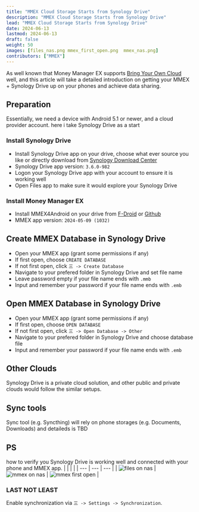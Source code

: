 ```yaml
---
title: "MMEX Cloud Storage Starts from Synology Drive"
description: "MMEX Cloud Storage Starts from Synology Drive"
lead: "MMEX Cloud Storage Starts from Synology Drive"
date: 2024-06-13
lastmod: 2024-06-13
draft: false
weight: 50
images: [files_nas.png mmex_first_open.png	mmex_nas.png]
contributors: ["MMEX"]
---
```


As well known that Money Manager EX supports [Bring Your Own Cloud](../../docs/features/usecloud/) well, and this article will take a detailed introduction on getting your MMEX + Synology Drive up on your phones and achieve data sharing.

## Preparation
Essentially, we need a device with Android 5.1 or newer, and a cloud provider account. here i take Synology Drive as a start

### Install Synology Drive
* Install Synology Drive app on your drive, choose what ever source you like or directly download from [Synology Download Center](https://www.synology.com/en-sg/support/download/DS920+?version=7.2#androids)
* Synology Drive app version: `3.6.0-982`
* Logon your Synology Drive app with your account to ensure it is working well
* Open Files app to make sure it would explore your Synology Drive

### Install Money Manager EX
* Install MMEX4Android on your drive from [F-Droid](https://f-droid.org/packages/com.money.manager.ex/) or [Github](https://github.com/moneymanagerex/android-money-manager-ex/releases)
* MMEX app version: `2024-05-09 (1032)`


## Create MMEX Database in Synology Drive
* Open your MMEX app (grant some permissions if any)
* If first open, choose `CREATE DATABASE`
* If not first open, click `三 -> Create Database`
* Navigate to your prefered folder in Synology Drive and set file name
* Leave password empty if your file name ends with `.mmb`
* Input and remember your password if your file name ends with `.emb`


## Open MMEX Database in Synology Drive
* Open your MMEX app (grant some permissions if any)
* If first open, choose `OPEN DATABASE`
* If not first open, click `三 -> Open Database -> Other`
* Navigate to your prefered folder in Synology Drive and choose database file 
* Input and remember your password if your file name ends with `.emb`


## Other Clouds
Synology Drive is a private cloud solution, and other public and private clouds would follow the similar setups.

## Sync tools
Sync tool (e.g. Syncthing) will rely on phone storages (e.g. Documents, Downloads) and detaileds is TBD

## PS
how to verify you Synology Drive is working well and connected with your phone and MMEX app.
|    |    |    |
| --- | --- | --- |
| ![files on nas](files_nas.png) | ![mmex on nas](mmex_nas.png) | ![mmex first open](mmex_first_open.png) |


### LAST NOT LEAST
Enable synchronization via `三 -> Settings -> Synchronization`.
